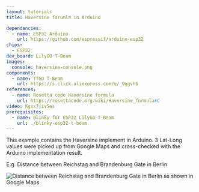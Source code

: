 ```yaml
---
layout: tutorials
title: Haversine forumla in Arduino

dependancies:
  - name: ESP32 Arduino
    url: https://github.com/espressif/arduino-esp32
chips:
  - ESP32
dev_board: LilyGO T-Beam
images:
  console: haversine-console.png
components:
  - name: TTGO T-Beam
    url: https://s.click.aliexpress.com/e/_9ggvh6
references:
  - name: Rosetta code Haversine formula
    url: https://rosettacode.org/wiki/Haversine_formula#C
video: Kgxx7jivSes
prerequisites:
  - name: Blinky for ESP32 LilyGO T-Beam
    url: ./blinky-esp32-t-beam
---
```


This example contains the Haversine implement in Arduino. 3 Lat-Long values were picked up from Google Maps and cross-checked with the Arduino implementation result.

E.g. Distance between Reichstag and Brandenburg Gate in Berlin

<img src="{{ site.url }}/assets/images/tutorials/haversine-google-maps.png" alt="Distance between Reichstag and Brandenburg Gate in Berlin as shown in Google Maps">
